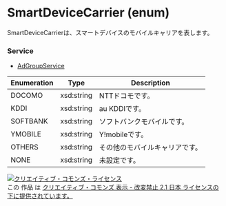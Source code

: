 # SmartDeviceCarrier (enum)
SmartDeviceCarrierは、スマートデバイスのモバイルキャリアを表します。

### Service
+ [AdGroupService](../services/AdGroupService.md)

| Enumeration | Type | Description |
|---|---|---|
| DOCOMO | xsd:string | NTTドコモです。 |
| KDDI | xsd:string | au KDDIです。 |
| SOFTBANK | xsd:string | ソフトバンクモバイルです。 |
| YMOBILE | xsd:string | Y!mobileです。 |
| OTHERS | xsd:string | その他のモバイルキャリアです。 |
| NONE | xsd:string | 未設定です。 |

<a rel="license" href="http://creativecommons.org/licenses/by-nd/2.1/jp/"><img alt="クリエイティブ・コモンズ・ライセンス" style="border-width:0" src="https://i.creativecommons.org/l/by-nd/2.1/jp/88x31.png" /></a><br />この 作品 は <a rel="license" href="http://creativecommons.org/licenses/by-nd/2.1/jp/">クリエイティブ・コモンズ 表示 - 改変禁止 2.1 日本 ライセンスの下に提供されています。</a>
